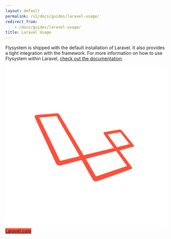 ```yaml
---
layout: default
permalink: /v1/docs/guides/laravel-usage/
redirect_from:
    - /docs/guides/laravel-usage/
title: Laravel Usage
---
```


Flysystem is shipped with the default installation of Laravel. It also provides a tight
integration with the framework. For more information on how to use Flysystem within
Laravel, <a href="https://laravel.com/docs/5.6/filesystem">check out the documentation</a>.

<div class="flex my-6">
    <a target="_blank" href="https://laravel.com" class="flex-no-grow w-1/3 bg-white rounded shadow-md mr-4 overflow-hidden">
        <img src="/img/laravel.svg" class="w-full" alt="Laravel.com"/>
        <span style="background-color: #FB503B" class="text-center text-xl hidden sm:block py-4 text-white">Laravel.com</span>
    </a>
</div>
